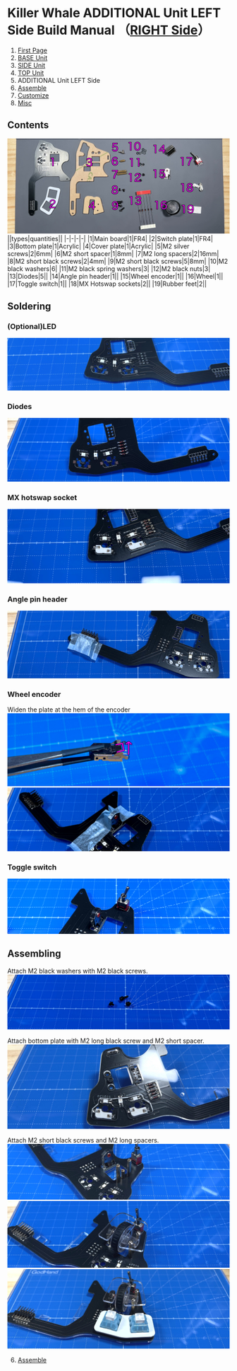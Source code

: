 
# Killer Whale ADDITIONAL Unit LEFT Side Build Manual （[RIGHT Side](../rightside/5_ADD.md)）

1. [First Page](../README_EN.md)
2. [BASE Unit](../2_BASE.md)
3. [SIDE Unit](../leftside/3_SIDE_TRACKBALL.md)
4. [TOP Unit](../leftside/4_TOP.md)
5. ADDITIONAL Unit LEFT Side
6. [Assemble](../leftside/6_ASSEMBLE.md)
7. [Customize](../leftside/7_CUSTOM.md)
8. [Misc](../leftside/8_MISC.md)

## Contents
![](../img/add/IMG_4929.jpg)    
||types|quantities||
|-|-|-|-|
|1|Main board|1|FR4|
|2|Switch plate|1|FR4|
|3|Bottom plate|1|Acrylic|
|4|Cover plate|1|Acrylic|
|5|M2 silver screws|2|6mm|
|6|M2 short spacer|1|8mm|
|7|M2 long spacers|2|16mm|
|8|M2 short black screws|2|4mm|
|9|M2 short black screws|5|8mm|
|10|M2 black washers|6|
|11|M2 black spring washers|3|
|12|M2 black nuts|3|
|13|Diodes|5||
|14|Angle pin header|1||
|15|Wheel encoder|1||
|16|Wheel|1||
|17|Toggle switch|1||
|18|MX Hotswap sockets|2||
|19|Rubber feet|2||

## Soldering
### (Optional)LED 
![](../img/add/IMG_6224.jpg)  

### Diodes
![](../img/add/IMG_4955.jpg)  


### MX hotswap socket
![](../img/add/IMG_4967.jpg)  

### Angle pin header 
![](../img/add/IMG_4971.jpg)  

### Wheel encoder
Widen the plate at the hem of the encoder 
![](../img/wheel/IMG_4976.jpg)  
![](../img/add/IMG_4983.jpg)  

### Toggle switch
![](../img/add/IMG_4994.jpg)  

## Assembling
Attach M2 black washers with M2 black screws. 
![](../img/add/IMG_5027.jpg)  

Attach bottom plate with M2 long black screw and M2 short spacer.
![](../img/add/IMG_5033.jpg)  
    
Attach M2 short black screws and M2 long spacers.
![](../img/add/IMG_5034.jpg)  
![](../img/add/IMG_5037.jpg)  
![](../img/add/IMG_5041.jpg)  

6. [Assemble](../leftside/6_ASSEMBLE.md)
